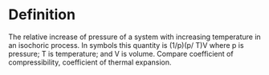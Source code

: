# Definition

The relative increase of pressure of a system with increasing
temperature in an isochoric process. In symbols this quantity is
(1/p)(p/ T)V where p is pressure; T is temperature; and V is volume.
Compare coefficient of compressibility, coefficient of thermal
expansion.
